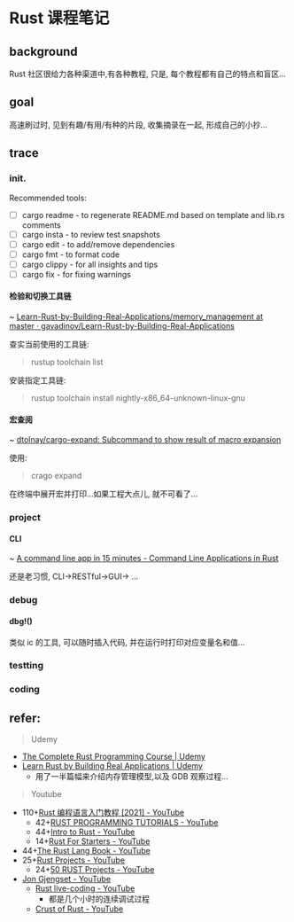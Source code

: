 # Rust 课程笔记

## background
Rust 社区很给力各种渠道中,有各种教程,
只是, 每个教程都有自己的特点和盲区...


## goal
高速刷过时, 见到有趣/有用/有种的片段, 收集摘录在一起, 形成自己的小抄...

## trace

### init.
Recommended tools:

- [ ] cargo readme - to regenerate README.md based on template and lib.rs comments
- [ ] cargo insta - to review test snapshots
- [ ] cargo edit - to add/remove dependencies
- [ ] cargo fmt - to format code
- [ ] cargo clippy - for all insights and tips
- [ ] cargo fix - for fixing warnings

#### 检验和切换工具链
~ [Learn\-Rust\-by\-Building\-Real\-Applications/memory\_management at master · gavadinov/Learn\-Rust\-by\-Building\-Real\-Applications](https://github.com/gavadinov/Learn-Rust-by-Building-Real-Applications/tree/master/memory_management)

查实当前使用的工具链:
> rustup toolchain list

安装指定工具链:

> rustup toolchain install nightly-x86_64-unknown-linux-gnu

#### 宏查阅
~ [dtolnay/cargo\-expand: Subcommand to show result of macro expansion](https://github.com/dtolnay/cargo-expand)

使用:

> crago expand

在终端中展开宏并打印...如果工程大点儿, 就不可看了...


### project

#### CLI
~ [A command line app in 15 minutes - Command Line Applications in Rust](https://rust-cli.github.io/book/tutorial/index.html)

还是老习惯, CLI->RESTful->GUI-> ...




### debug

#### dbg!()

类似 ic 的工具, 可以随时插入代码, 并在运行时打印对应变量名和值...


### testting

### coding


## refer:
> Udemy

- [The Complete Rust Programming Course \| Udemy](https://www.udemy.com/course/rust-programming-the-complete-guide/)
- [Learn Rust by Building Real Applications \| Udemy](https://www.udemy.com/course/rust-fundamentals/)
    - 用了一半篇幅来介绍内存管理模型,以及 GDB 观察过程...


> Youtube

- 110+[Rust 编程语言入门教程 \[2021\] \- YouTube](https://www.youtube.com/playlist?list=PL3azK8C0kje1DUJbaOqce19j3R_-tIc4_)
    - 42+[RUST PROGRAMMING TUTORIALS \- YouTube](https://www.youtube.com/playlist?list=PLVvjrrRCBy2JSHf9tGxGKJ-bYAN_uDCUL)
    - 44+[Intro to Rust \- YouTube](https://www.youtube.com/playlist?list=PLJbE2Yu2zumDF6BX6_RdPisRVHgzV02NW)
    - 14+[Rust For Starters \- YouTube](https://www.youtube.com/playlist?list=PLKkEWK6xRmes17LQUEA5bNjYISuCEOTXx)
- 44+[The Rust Lang Book \- YouTube](https://www.youtube.com/playlist?list=PLai5B987bZ9CoVR-QEIN9foz4QCJ0H2Y8)
- 25+[Rust Projects \- YouTube](https://www.youtube.com/playlist?list=PLJbE2Yu2zumDD5vy2BuSHvFZU0a6RDmgb)
    - 24+[50 RUST Projects \- YouTube](https://www.youtube.com/playlist?list=PL5dTjWUk_cPYuhHm9_QImW7_u4lr5d6zO)
- [Jon Gjengset \- YouTube](https://www.youtube.com/@jonhoo)
    - [Rust live\-coding \- YouTube](https://www.youtube.com/playlist?list=PLqbS7AVVErFgY2faCIYjJZv_RluGkTlKt)
        - 都是几个小时的连续调试过程
    - [Crust of Rust \- YouTube](https://www.youtube.com/playlist?list=PLqbS7AVVErFiWDOAVrPt7aYmnuuOLYvOa)

